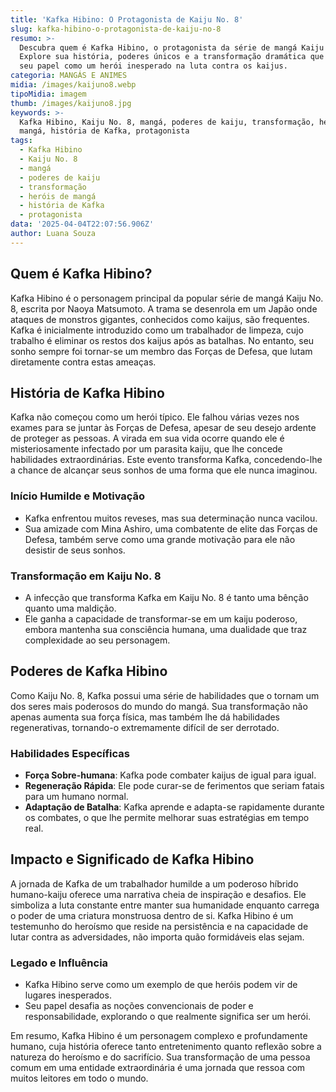```yaml
---
title: 'Kafka Hibino: O Protagonista de Kaiju No. 8'
slug: kafka-hibino-o-protagonista-de-kaiju-no-8
resumo: >-
  Descubra quem é Kafka Hibino, o protagonista da série de mangá Kaiju No. 8.
  Explore sua história, poderes únicos e a transformação dramática que define
  seu papel como um herói inesperado na luta contra os kaijus.
categoria: MANGÁS E ANIMES
midia: /images/kaijuno8.webp
tipoMidia: imagem
thumb: /images/kaijuno8.jpg
keywords: >-
  Kafka Hibino, Kaiju No. 8, mangá, poderes de kaiju, transformação, heróis de
  mangá, história de Kafka, protagonista
tags:
  - Kafka Hibino
  - Kaiju No. 8
  - mangá
  - poderes de kaiju
  - transformação
  - heróis de mangá
  - história de Kafka
  - protagonista
data: '2025-04-04T22:07:56.906Z'
author: Luana Souza
---
```


## Quem é Kafka Hibino?
Kafka Hibino é o personagem principal da popular série de mangá Kaiju No. 8, escrita por Naoya Matsumoto. A trama se desenrola em um Japão onde ataques de monstros gigantes, conhecidos como kaijus, são frequentes. Kafka é inicialmente introduzido como um trabalhador de limpeza, cujo trabalho é eliminar os restos dos kaijus após as batalhas. No entanto, seu sonho sempre foi tornar-se um membro das Forças de Defesa, que lutam diretamente contra estas ameaças.

## História de Kafka Hibino
Kafka não começou como um herói típico. Ele falhou várias vezes nos exames para se juntar às Forças de Defesa, apesar de seu desejo ardente de proteger as pessoas. A virada em sua vida ocorre quando ele é misteriosamente infectado por um parasita kaiju, que lhe concede habilidades extraordinárias. Este evento transforma Kafka, concedendo-lhe a chance de alcançar seus sonhos de uma forma que ele nunca imaginou.

### Início Humilde e Motivação
- Kafka enfrentou muitos reveses, mas sua determinação nunca vacilou.
- Sua amizade com Mina Ashiro, uma combatente de elite das Forças de Defesa, também serve como uma grande motivação para ele não desistir de seus sonhos.

### Transformação em Kaiju No. 8
- A infecção que transforma Kafka em Kaiju No. 8 é tanto uma bênção quanto uma maldição.
- Ele ganha a capacidade de transformar-se em um kaiju poderoso, embora mantenha sua consciência humana, uma dualidade que traz complexidade ao seu personagem.

## Poderes de Kafka Hibino
Como Kaiju No. 8, Kafka possui uma série de habilidades que o tornam um dos seres mais poderosos do mundo do mangá. Sua transformação não apenas aumenta sua força física, mas também lhe dá habilidades regenerativas, tornando-o extremamente difícil de ser derrotado.

### Habilidades Específicas
- **Força Sobre-humana**: Kafka pode combater kaijus de igual para igual.
- **Regeneração Rápida**: Ele pode curar-se de ferimentos que seriam fatais para um humano normal.
- **Adaptação de Batalha**: Kafka aprende e adapta-se rapidamente durante os combates, o que lhe permite melhorar suas estratégias em tempo real.

## Impacto e Significado de Kafka Hibino
A jornada de Kafka de um trabalhador humilde a um poderoso híbrido humano-kaiju oferece uma narrativa cheia de inspiração e desafios. Ele simboliza a luta constante entre manter sua humanidade enquanto carrega o poder de uma criatura monstruosa dentro de si. Kafka Hibino é um testemunho do heroísmo que reside na persistência e na capacidade de lutar contra as adversidades, não importa quão formidáveis elas sejam.

### Legado e Influência
- Kafka Hibino serve como um exemplo de que heróis podem vir de lugares inesperados.
- Seu papel desafia as noções convencionais de poder e responsabilidade, explorando o que realmente significa ser um herói.

Em resumo, Kafka Hibino é um personagem complexo e profundamente humano, cuja história oferece tanto entretenimento quanto reflexão sobre a natureza do heroísmo e do sacrifício. Sua transformação de uma pessoa comum em uma entidade extraordinária é uma jornada que ressoa com muitos leitores em todo o mundo.
